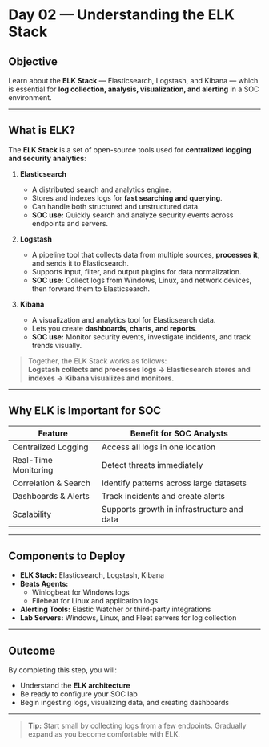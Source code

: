 # Day 02 — Understanding the ELK Stack

## Objective
Learn about the **ELK Stack** — Elasticsearch, Logstash, and Kibana — which is essential for **log collection, analysis, visualization, and alerting** in a SOC environment.

---

## What is ELK?

The **ELK Stack** is a set of open-source tools used for **centralized logging and security analytics**:

1. **Elasticsearch**  
   - A distributed search and analytics engine.  
   - Stores and indexes logs for **fast searching and querying**.  
   - Can handle both structured and unstructured data.  
   - **SOC use:** Quickly search and analyze security events across endpoints and servers.

2. **Logstash**  
   - A pipeline tool that collects data from multiple sources, **processes it**, and sends it to Elasticsearch.  
   - Supports input, filter, and output plugins for data normalization.  
   - **SOC use:** Collect logs from Windows, Linux, and network devices, then forward them to Elasticsearch.

3. **Kibana**  
   - A visualization and analytics tool for Elasticsearch data.  
   - Lets you create **dashboards, charts, and reports**.  
   - **SOC use:** Monitor security events, investigate incidents, and track trends visually.

> Together, the ELK Stack works as follows:  
> **Logstash collects and processes logs → Elasticsearch stores and indexes → Kibana visualizes and monitors.**

---

## Why ELK is Important for SOC

| Feature | Benefit for SOC Analysts |
|---------|-------------------------|
| Centralized Logging | Access all logs in one location |
| Real-Time Monitoring | Detect threats immediately |
| Correlation & Search | Identify patterns across large datasets |
| Dashboards & Alerts | Track incidents and create alerts |
| Scalability | Supports growth in infrastructure and data |

---

## Components to Deploy

- **ELK Stack:** Elasticsearch, Logstash, Kibana  
- **Beats Agents:**  
  - Winlogbeat for Windows logs  
  - Filebeat for Linux and application logs  
- **Alerting Tools:** Elastic Watcher or third-party integrations  
- **Lab Servers:** Windows, Linux, and Fleet servers for log collection

---

## Outcome

By completing this step, you will:  
- Understand the **ELK architecture**  
- Be ready to configure your SOC lab  
- Begin ingesting logs, visualizing data, and creating dashboards

---

> **Tip:** Start small by collecting logs from a few endpoints. Gradually expand as you become comfortable with ELK.
